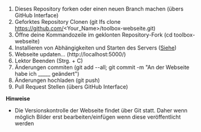 1. Dieses Repository forken oder einen neuen Branch machen (übers GitHub Interface)
2. Geforktes Repository Clonen (git lfs clone https://github.com/<Your_Name>/toolbox-webseite.git)
3. Öffne deine Kommandozeile im geklonten Repository-Fork (cd toolbox-webseite)
4. Installieren von Abhängigkeiten und Starten des Servers ([Siehe](https://github.com/ToolboxBodensee/toolbox-webseite/wiki/Installation))
5. Webseite updaten... (http://localhost:5000/)
6. Lektor Beenden (Strg. + C)
7. Änderungen commiten (git add --all; git commit -m "An der Webseite habe ich _____ geändert")
8. Änderungen hochladen (git push)
9. Pull Request Stellen (übers GitHub Interface)


**Hinweise**
-  Die Versionskontrolle der Webseite findet über Git statt. Daher wenn möglich Bilder erst
bearbeiten/einfügen wenn diese veröffentlicht werden
